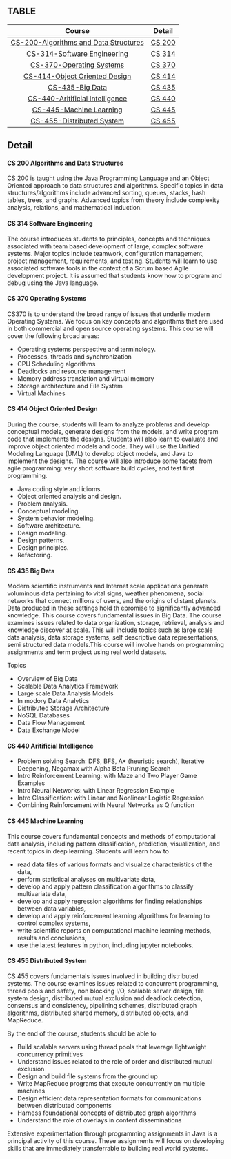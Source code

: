 ## TABLE

|                            Course                            |                      Detail                      |
| :----------------------------------------------------------: | :----------------------------------------------: |
| [CS-200-Algorithms and Data Structures](https://www.cs.colostate.edu/~cs200) | [CS 200](#cs-200-algorithms-and-data-structures) |
| [CS-314-Software Engineering](https://www.cs.colostate.edu/~cs314) |      [CS 314](#cs-314-software-engineering)      |
| [CS-370-Operating Systems](https://www.cs.colostate.edu/~cs370) |       [CS 370](#cs-370-operating-systems)        |
| [CS-414-Object Oriented Design](https://www.cs.colostate.edu/~cs414) |     [CS 414](#cs-414-object-oriented-design)     |
|    [CS-435-Big Data](https://www.cs.colostate.edu/~cs435)    |            [CS 435](#cs-435-big-data)            |
|             [CS-440-Aritificial Intelligence]()              |    [CS 440](#cs-440-aritificial-intelligence)    |
|                 [CS-445-Machine Learning]()                  |        [CS 445](#cs-445-machine-learning)        |
| [CS-455-Distributed System](https://www.cs.colostate.edu/~cs455) |       [CS 455](#cs-455-distributed-system)       |



## Detail

#### CS 200 Algorithms and Data Structures

CS 200 is taught using the Java Programming Language and an Object Oriented approach to data structures and algorithms. Specific topics in data structures/algorithms include advanced sorting, queues, stacks, hash tables, trees, and graphs. Advanced topics from theory include complexity analysis, relations, and mathematical induction.



#### CS 314 Software Engineering

The course introduces students to principles, concepts and techniques associated with team based development of large, complex software systems. Major topics include teamwork, configuration management, project management, requirements, and testing. Students will learn to use associated software tools in the context of a Scrum based Agile development project. It is assumed that students know how to program and debug using the Java language.



#### CS 370 Operating Systems

CS370 is to understand the broad range of issues that underlie modern Operating Systems. We focus on key concepts and algorithms that are used in both commercial and open source operating systems. This course will cover the following broad areas:

+ Operating systems   perspective and terminology.
+ Processes, threads and synchronization
+ CPU Scheduling algorithms
+ Deadlocks and resource management
+ Memory   address translation and virtual memory
+ Storage architecture and File System
+ Virtual Machines


#### CS 414 Object Oriented Design

During the course, students will learn to analyze problems and develop conceptual models, generate designs from the models, and write program code that implements the designs. Students will also learn to evaluate and improve object oriented models and code. They will use the Unified Modeling Language (UML) to develop object models, and Java to implement the designs. The course will also introduce some facets from agile programming: very short software build cycles, and test first programming.

+ Java coding style and idioms.
+ Object oriented analysis and design.
+ Problem analysis.
+ Conceptual modeling.
+ System behavior modeling.
+ Software architecture.
+ Design modeling.
+ Design patterns.
+ Design principles.
+ Refactoring.


#### CS 435 Big Data
Modern scientific instruments and Internet scale applications generate voluminous data pertaining to vital signs, weather phenomena, social networks that connect millions of users, and the origins of distant planets. Data produced in these settings hold th epromise to significantly advanced knowledge. This course covers fundamental issues in Big Data. The course examines issues related to data organization, storage, retrieval, analysis and knowledge discover at scale. This will include topics such as large scale data analysis, data storage systems, self descriptive data representations, semi structured data models.This course will involve hands on programming assignments and term project using real world datasets.

Topics
- Overview of Big Data 
- Scalable Data Analytics Framework
- Large scale Data Analysis Models
- In modory Data Analytics
- Distributed Storage Architecture 
- NoSQL Databases
- Data Flow Management 
- Data Exchange Model


#### CS 440 Aritificial Intelligence

- Problem solving Search: DFS, BFS, A* (heuristic search), Iterative Deepening, Negamax with Alpha Beta Pruning Search
- Intro Reinforcement Learning: with Maze and Two Player Game Examples
- Intro Neural Networks: with Linear Regression Example
- Intro Classification: with Linear and Nonlinear Logistic Regression
- Combining Reinforcement with Neural Networks as Q function


#### CS 445 Machine Learning

This course covers fundamental concepts and methods of computational data analysis, including pattern classification, prediction, visualization, and recent topics in deep learning. Students will learn how to

- read data files of various formats and visualize characteristics of the data,
- perform statistical analyses on multivariate data,
- develop and apply pattern classification algorithms to classify multivariate data,
- develop and apply regression algorithms for finding relationships between data variables,
- develop and apply reinforcement learning algorithms for learning to control complex systems,
- write scientific reports on computational machine learning methods, results and conclusions,
- use the latest features in python, including jupyter notebooks.


#### CS 455 Distributed System

CS 455 covers fundamentals issues involved in building distributed systems. The course examines issues related to concurrent programming, thread pools and safety, non blocking I/O, scalable server design, file system design, distributed mutual exclusion and deadlock detection, consensus and consistency, pipelining schemes, distributed graph algorithms, distributed shared memory, distributed objects, and MapReduce.

By the end of the course, students should be able to

- Build scalable servers using thread pools that leverage lightweight concurrency primitives
- Understand issues related to the role of order and distributed mutual exclusion
- Design and build file systems from the ground up
- Write MapReduce programs that execute concurrently on multiple machines
- Design efficient data representation formats for communications between distributed
  components
- Harness foundational concepts of distributed graph algorithms
- Understand the role of overlays in content disseminations

Extensive experimentation through programming assignments in Java is a principal activity of this course. These assignments will focus on developing skills that are immediately transferrable to building real world systems.